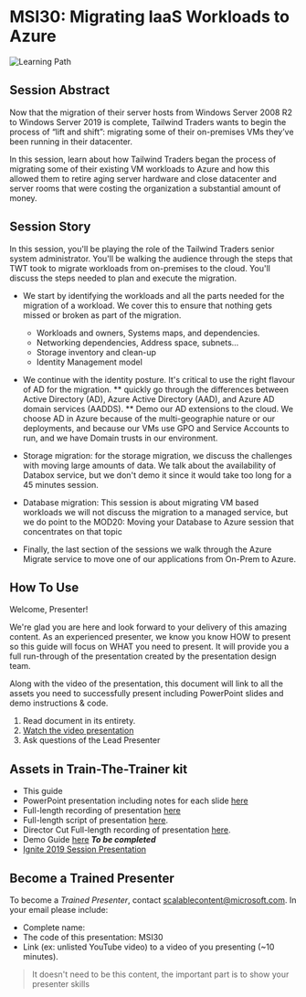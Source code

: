 # MSI30: Migrating IaaS Workloads to Azure

![Learning Path](https://img.shields.io/badge/Learning%20Path-MSI-fe5e00?logo=microsoft)

## Session Abstract

Now that the migration of their server hosts from Windows Server 2008 R2 to Windows Server 2019 is complete, Tailwind Traders wants to begin the process of “lift and shift”: migrating some of their on-premises VMs they’ve been running in their datacenter.  

In this session, learn about how Tailwind Traders began the process of migrating some of their existing VM workloads to Azure and how this allowed them to retire aging server hardware and close datacenter and server rooms that were costing the organization a substantial amount of money.

## Session Story

In this session, you'll be playing the role of the Tailwind Traders senior system administrator. You'll be walking the audience through the steps that TWT took to migrate workloads from on-premises to the cloud.  You'll discuss the steps needed to plan and execute the migration.

* We start by identifying the workloads and all the parts needed for the migration of a workload. We cover this to ensure that nothing gets missed or broken as part of the migration.

    * Workloads and owners,  Systems maps, and dependencies.
    * Networking dependencies,  Address space, subnets...
    * Storage inventory and clean-up
    * Identity Management model

* We continue with the identity posture.  It's critical to use the right flavour of AD for the migration.
** quickly go through the differences between Active Directory (AD), Azure Active Directory (AAD), and Azure AD domain services (AADDS).
** Demo our AD extensions to the cloud.  We choose AD in Azure because of the multi-geographie nature or our deployments, and because our VMs use GPO and Service Accounts to run, and we have Domain trusts in our environment.

* Storage migration:  for the storage migration, we discuss the challenges with moving large amounts of data. We talk about the availability of Databox service, but we don't demo it since it would take too long for a 45 minutes session.

* Database migration: This session is about migrating VM based workloads we will not discuss the migration to a managed service, but we do point to the MOD20: Moving your Database​ to Azure session that concentrates on that topic

* Finally, the last section of the sessions we walk through the Azure Migrate service to move one of our applications from On-Prem to Azure.


## How To Use

Welcome, Presenter!

We're glad you are here and look forward to your delivery of this amazing content. As an experienced presenter, we know you know HOW to present so this guide will focus on WHAT you need to present. It will provide you a full run-through of the presentation created by the presentation design team.

Along with the video of the presentation, this document will link to all the assets you need to successfully present including PowerPoint slides and demo instructions &
code.

1.  Read document in its entirety.
2.  <a href="https://globaleventcdn.blob.core.windows.net/assets/msi/msi30/MSI30 Migrating IaaS Workloads to Azure.mp4" target="_blank">Watch the video presentation</a>
3.  Ask questions of the Lead Presenter

## Assets in Train-The-Trainer kit

- This guide
- PowerPoint presentation including notes for each slide [here]()
- Full-length recording of presentation [here](https://globaleventcdn.blob.core.windows.net/assets/msi/msi30/MSI30%20Migrating%20IaaS%20Workloads%20to%20Azure.mp4)
- Full-length script of presentation [here](script.md).
- Director Cut Full-length recording of presentation [here](https://globaleventcdn.blob.core.windows.net/assets/msi/msi30/MSI30-Directors-cut.mp4).
- Demo Guide [here](./demo-guide.md) ***To be completed***
- [Ignite 2019 Session Presentation](https://globaleventcdn.blob.core.windows.net/assets/msi/msi30/MSI_30_IGNITE.mp4)

## Become a Trained Presenter

To become a *Trained Presenter*, contact [scalablecontent@microsoft.com](mailto:scalablecontent@microsoft.com). In your email please include:

- Complete name:
- The code of this presentation: MSI30
- Link (ex: unlisted YouTube video) to a video of you presenting (~10 minutes).

> It doesn't need to be this content, the important part is to show your presenter skills

